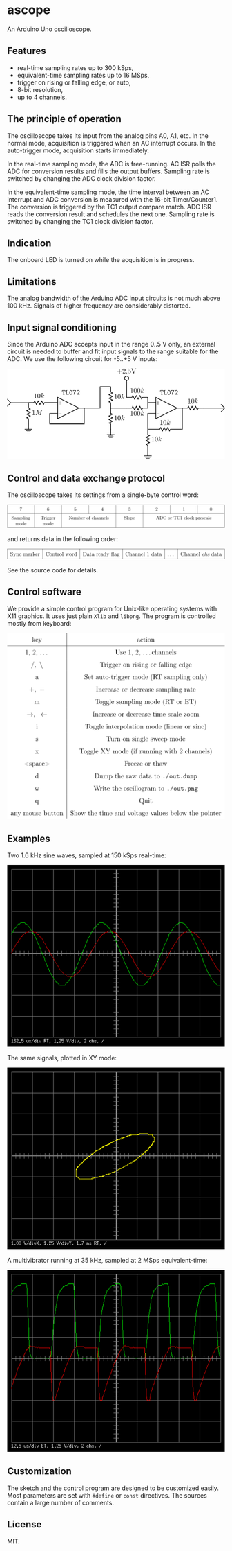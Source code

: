# ascope
An Arduino Uno oscilloscope.

## Features
* real-time sampling rates up to 300 kSps,
* equivalent-time sampling rates up to 16 MSps,
* trigger on rising or falling edge, or auto,
* 8-bit resolution,
* up to 4 channels.

## The principle of operation
The oscilloscope takes its input from the analog pins A0, A1, etc. In
the normal mode, acquisition is triggered when an AC interrupt occurs.
In the auto-trigger mode, acquisition starts immediately.

In the real-time sampling mode, the ADC is free-running. AC ISR polls
the ADC for conversion results and fills the output buffers. Sampling
rate is switched by changing the ADC clock division factor.

In the equivalent-time sampling mode, the time interval between an AC
interrupt and ADC conversion is measured with the 16-bit Timer/Counter1.
The conversion is triggered by the TC1 output compare match. ADC ISR
reads the conversion result and schedules the next one. Sampling rate is
switched by changing the TC1 clock division factor.

## Indication
The onboard LED is turned on while the acquisition is in progress.

## Limitations
The analog bandwidth of the Arduino ADC input circuits is not much above
100 kHz. Signals of higher frequency are considerably distorted.

## Input signal conditioning
Since the Arduino ADC accepts input in the range 0..5 V only, an
external circuit is needed to buffer and fit input signals to the range
suitable for the ADC. We use the following circuit for -5..+5 V inputs:

![](docs/cond.svg)

## Control and data exchange protocol
The oscilloscope takes its settings from a single-byte control word:

![](docs/cw.svg)

and returns data in the following order:

![](docs/data.svg)

See the source code for details.

## Control software
We provide a simple control program for Unix-like operating systems with
X11 graphics. It uses just plain `Xlib` and `libpng`. The program is
controlled mostly from keyboard:

![](docs/keys.svg)

## Examples
Two 1.6 kHz sine waves, sampled at 150 kSps real-time:

![](docs/out1.png)

The same signals, plotted in XY mode:

![](docs/out2.png)

A multivibrator running at 35 kHz, sampled at 2 MSps equivalent-time:

![](docs/out3.png)

## Customization
The sketch and the control program are designed to be customized easily.
Most parameters are set with `#define` or `const` directives. The
sources contain a large number of comments.

## License
MIT.

